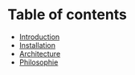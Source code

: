 # Table of contents

* [Introduction](README.md)
* [Installation](installation.md)
* [Architecture](architecture.md)
* [Philosophie](philosophie.md)

